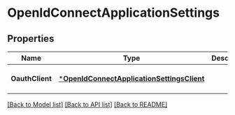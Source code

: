 # OpenIdConnectApplicationSettings

## Properties
Name | Type | Description | Notes
------------ | ------------- | ------------- | -------------
**OauthClient** | [***OpenIdConnectApplicationSettingsClient**](OpenIdConnectApplicationSettingsClient.md) |  | [optional] [default to null]

[[Back to Model list]](../README.md#documentation-for-models) [[Back to API list]](../README.md#documentation-for-api-endpoints) [[Back to README]](../README.md)

